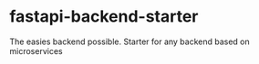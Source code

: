# fastapi-backend-starter
The easies backend possible. Starter for any backend based on microservices
